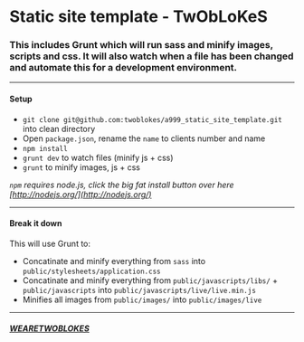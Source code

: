 # Static site template - TwObLoKeS

### This includes Grunt which will run sass and minify images, scripts and css. It will also watch when a file has been changed and automate this for a development environment.

------

#### Setup

* `git clone git@github.com:twoblokes/a999_static_site_template.git` into clean directory
* Open `package.json`, rename the `name` to clients number and name
* `npm install`
* `grunt dev` to watch files (minify js + css)
* `grunt` to minify images, js + css

_`npm` requires node.js, click the big fat install button over here [http://nodejs.org/](http://nodejs.org/)_

------

#### Break it down

This will use Grunt to:
* Concatinate and minify everything from `sass` into `public/stylesheets/application.css`
* Concatinate and minify everything from `public/javascripts/libs/` + `public/javascripts` into `public/javascripts/live/live.min.js`
* Minifies all images from `public/images/` into `public/images/live`

------

##### [WEARETWOBLOKES](http://twitter.com/wearetwoblokes)